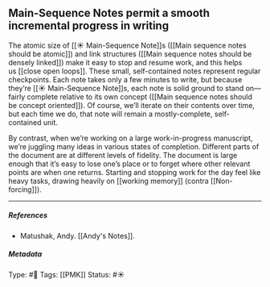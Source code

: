 ## Main-Sequence Notes permit a smooth incremental progress in writing  # 

The atomic size of [[☀️ Main-Sequence Note]]s ([[Main sequence notes should be atomic]]) and link structures ([[Main sequence notes should be densely linked]]) make it easy to stop and resume work, and this helps us [[close open loops]]. These small, self-contained notes represent regular checkpoints. Each note takes only a few minutes to write, but because they’re [[☀️ Main-Sequence Note]]s, each note is solid ground to stand on—fairly complete relative to its own concept ([[Main sequence notes should be concept oriented]]). Of course, we’ll iterate on their contents over time, but each time we do, that note will remain a mostly-complete, self-contained unit.

By contrast, when we’re working on a large work-in-progress manuscript, we’re juggling many ideas in various states of completion. Different parts of the document are at different levels of fidelity. The document is large enough that it’s easy to lose one’s place or to forget where other relevant points are when one returns. Starting and stopping work for the day feel like heavy tasks, drawing heavily on [[working memory]] (contra [[Non-forcing]]).

___

##### References

- Matushak, Andy. [[Andy's Notes]].

##### Metadata

Type: #🔴 
Tags: [[PMK]]
Status: #☀️ 